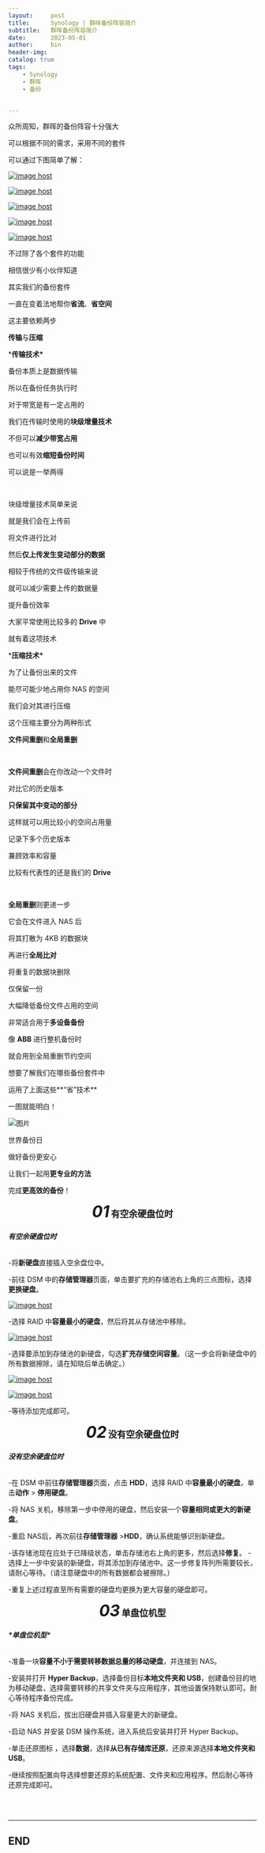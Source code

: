 ```yaml
---
layout:     post
title:      Synology | 群晖备份阵容简介
subtitle:   群晖备份阵容简介
date:       2023-05-01
author:     bin
header-img: 
catalog: true
tags:
    - Synology
    - 群晖
    - 备份


---
```




众所周知，群晖的备份阵容十分强大

可以根据不同的需求，采用不同的套件

可以通过下图简单了解：



<a href="https://imgbox.com/yuj3dQCg" target="_blank"><img src="https://images2.imgbox.com/46/ad/yuj3dQCg_o.png" alt="image host"/></a> 



<a href="https://imgbox.com/L17wmc20" target="_blank"><img src="https://images2.imgbox.com/46/a0/L17wmc20_o.png" alt="image host"/></a> 



<a href="https://imgbox.com/cDdkhTMg" target="_blank"><img src="https://images2.imgbox.com/cc/fe/cDdkhTMg_o.png" alt="image host"/></a> 



<a href="https://imgbox.com/2o8G1izz" target="_blank"><img src="https://images2.imgbox.com/8b/f7/2o8G1izz_o.png" alt="image host"/></a> 



<a href="https://imgbox.com/5mIuB1f6" target="_blank"><img src="https://images2.imgbox.com/12/f2/5mIuB1f6_o.png" alt="image host"/></a>



不过除了各个套件的功能

相信很少有小伙伴知道

其实我们的备份套件

一直在变着法地帮你**省流**、**省空间**

这主要依赖两步

**传输**与**压缩**



***传输技术\***

备份本质上是数据传输

所以在备份任务执行时

对于带宽是有一定占用的

我们在传输时使用的**块级增量技术**

不但可以**减少带宽占用**

也可以有效**缩短备份时间**

可以说是一举两得

​     

块级增量技术简单来说

就是我们会在上传前

将文件进行比对

然后**仅上传发生变动部分的数据**

相较于传统的文件级传输来说

就可以减少需要上传的数据量

提升备份效率

大家平常使用比较多的 **Drive** 中

就有着这项技术



***压缩技术\***

为了让备份出来的文件

能尽可能少地占用你 NAS 的空间

我们会对其进行压缩

这个压缩主要分为两种形式

**文件间重删**和**全局重删**

​     

**文件间重删**会在你改动一个文件时

对比它的历史版本

**只保留其中变动的部分**

这样就可以用比较小的空间占用量

记录下多个历史版本

兼顾效率和容量

比较有代表性的还是我们的 **Drive**

​     

**全局重删**则更进一步

它会在文件进入 NAS 后

将其打散为 4KB 的数据块

再进行**全局比对**

将重复的数据块删除

仅保留一份

大幅降低备份文件占用的空间

非常适合用于**多设备备份**

像 **ABB** 进行整机备份时

就会用到全局重删节约空间



想要了解我们在哪些备份套件中

运用了上面这些**“省”技术**

一图就能明白！

![图片](https://mmbiz.qpic.cn/mmbiz_png/CZial7hLMwBnicRqficqZHVOcZJia1fMJ9FE5wrlnoBKRPiaFWiaR3jMQvIr5oqgestWho48Wvxyed4VR35YtaUwA1zg/640?wx_fmt=png&wxfrom=5&wx_lazy=1&wx_co=1)



世界备份日

做好备份更安心

让我们一起用**更专业的方法**

完成**更高效的备份**！



<center><b><i><font size="6.5">01</font></i>&nbsp;<font face="SimSun" size="4.5">有空余硬盘位时</font></b></center>



###### **有空余硬盘位时**

-将**新硬盘**直接插入空余盘位中。

-前往 DSM 中的**存储管理器**页面，单击要扩充的存储池右上角的三点图标，选择**更换硬盘**。

<a href="https://imgbox.com/4RgerSse" target="_blank"><img src="https://images2.imgbox.com/21/60/4RgerSse_o.png" alt="image host"/></a>



-选择 RAID 中**容量最小的硬盘**，然后将其从存储池中移除。

<a href="https://imgbox.com/tgCUT5UY" target="_blank"><img src="https://images2.imgbox.com/84/ff/tgCUT5UY_o.png" alt="image host"/></a> 



-选择要添加到存储池的新硬盘，勾选**扩充存储空间容量**。（这一步会将新硬盘中的所有数据擦除，请在知晓后单击确定。）

<a href="https://imgbox.com/FkF6mdRE" target="_blank"><img src="https://images2.imgbox.com/f5/68/FkF6mdRE_o.png" alt="image host"/></a> 

<a href="https://imgbox.com/fH497dEd" target="_blank"><img src="https://images2.imgbox.com/74/8c/fH497dEd_o.png" alt="image host"/></a>



-等待添加完成即可。



<center><b><i><font size="6.5">02</font></i>&nbsp;<font face="SimSun" size="4.5">没有空余硬盘位时</font></b></center>



###### **没有空余硬盘位时**

-在 DSM 中前往**存储管理器**页面，点击 **HDD**，选择 RAID 中**容量最小的硬盘**，单击**动作** > **停用硬盘**。

-将 NAS 关机，移除第一步中停用的硬盘，然后安装一个**容量相同或更大的新硬盘**。

-重启 NAS后，再次前往**存储管理器** >**HDD**，确认系统能够识别新硬盘。

-该存储池现在应处于已降级状态，单击存储池右上角的更多，然后选择**修复**。
-选择上一步中安装的新硬盘，将其添加到存储池中。这一步修复阵列所需要较长，请耐心等待。（请注意硬盘中的所有数据都会被擦除。）

-重复上述过程直至所有需要的硬盘均更换为更大容量的硬盘即可。



<center><b><i><font size="6.5">03</font></i>&nbsp;<font face="SimSun" size="4.5">单盘位机型</font></b></center>



###### ***\*单盘位机型\****

-准备一块**容量不小于需要转移数据总量的移动硬盘**，并连接到 NAS。

-安装并打开 **Hyper Backup**，选择备份目标**本地文件夹和 USB**，创建备份目的地为移动硬盘，选择需要转移的共享文件夹与应用程序，其他设置保持默认即可。耐心等待程序备份完成。

-将 NAS 关机后，拔出旧硬盘并插入容量更大的新硬盘。

-启动 NAS 并安装 DSM 操作系统，进入系统后安装并打开 Hyper Backup。

-单击还原图标 ，选择**数据**，选择**从已有存储库还原**，还原来源选择**本地文件夹和 USB**。

-继续按照配置向导选择想要还原的系统配置、文件夹和应用程序。然后耐心等待还原完成即可。









<br>

<br>


---

## END

